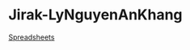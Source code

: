 # Jirak-LyNguyenAnKhang

[Spreadsheets](https://docs.google.com/spreadsheets/d/1YnYbz5rYMet30JL2rMwBtAdY0LNCG1Tgfhg39oPwMFo/edit?usp=sharing)
